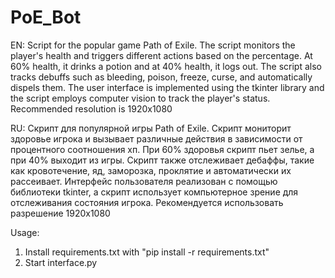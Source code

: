 # PoE_Bot


EN: Script for the popular game Path of Exile. The script monitors the player's health and triggers different actions based on the percentage. At 60% health, it drinks a potion and at 40% health, it logs out. The script also tracks debuffs such as bleeding, poison, freeze, curse, and automatically dispels them. The user interface is implemented using the tkinter library and the script employs computer vision to track the player's status. Recommended resolution is 1920x1080

RU: Cкрипт для популярной игры Path of Exile. Скрипт мониторит здоровье игрока и вызывает различные действия в зависимости от процентного соотношения хп. При 60% здоровья скрипт пьет зелье, а при 40% выходит из игры. Скрипт также отслеживает дебаффы, такие как кровотечение, яд, заморозка, проклятие и автоматически их рассеивает. Интерфейс пользователя реализован с помощью библиотеки tkinter, а скрипт использует компьютерное зрение для отслеживания состояния игрока. Рекомендуется использовать разрешение 1920x1080

Usage:

1. Install requirements.txt with "pip install -r requirements.txt"
2. Start interface.py
